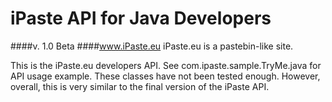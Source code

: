 iPaste API for Java Developers
===============
####v. 1.0 Beta
####www.iPaste.eu
iPaste.eu is a pastebin-like site.

This is the iPaste.eu developers API. 
See com.ipaste.sample.TryMe.java for API usage example.
These classes have not been tested enough. However, overall, this is very similar to the final version of the iPaste API.


